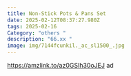 ```yaml
---
title: Non-Stick Pots & Pans Set
date: 2025-02-12T08:37:27.980Z
tags: 2025-02-16
Category: "others "
description: "66.xx "
image: img/7144fcunkil._ac_sl1500_.jpg
---
```

https://amzlink.to/az0GSIh30oJEJ  ad